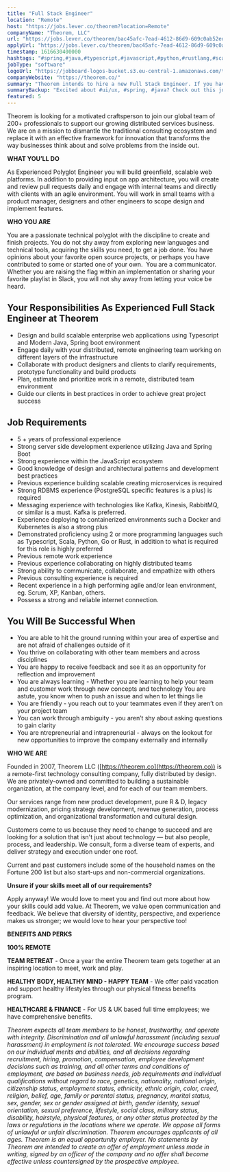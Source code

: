 ```yaml
---
title: "Full Stack Engineer"
location: "Remote"
host: "https://jobs.lever.co/theorem?location=Remote"
companyName: "Theorem, LLC"
url: "https://jobs.lever.co/theorem/bac45afc-7ead-4612-86d9-609c0ab52ed9"
applyUrl: "https://jobs.lever.co/theorem/bac45afc-7ead-4612-86d9-609c0ab52ed9/apply"
timestamp: 1616630400000
hashtags: "#spring,#java,#typescript,#javascript,#python,#rustlang,#scala,#ui/ux,#operations,#management"
jobType: "software"
logoUrl: "https://jobboard-logos-bucket.s3.eu-central-1.amazonaws.com/theorem-llc"
companyWebsite: "https://theorem.co/"
summary: "Theorem intends to hire a new Full Stack Engineer. If you have strong server side development experience utilizing Java and Spring Boot, consider applying."
summaryBackup: "Excited about #ui/ux, #spring, #java? Check out this job post!"
featured: 5
---
```


Theorem is looking for a motivated craftsperson to join our global team of 200+ professionals to support our growing distributed services business. We are on a mission to dismantle the traditional consulting ecosystem and replace it with an effective framework for innovation that transforms the way businesses think about and solve problems from the inside out.

**WHAT YOU’LL DO**

As Experienced Polyglot Engineer you will build greenfield, scalable web platforms. In addition to providing input on app architecture, you will create and review pull requests daily and engage with internal teams and directly with clients with an agile environment. You will work in small teams with a product manager, designers and other engineers to scope design and implement features. 

**WHO YOU ARE**

You are a passionate technical polyglot with the discipline to create and finish projects. You do not shy away from exploring new languages and technical tools, acquiring the skills you need, to get a job done. You have opinions about your favorite open source projects, or perhaps you have contributed to some or started one of your own.  You are a communicator. Whether you are raising the flag within an implementation or sharing your favorite playlist in Slack, you will not shy away from letting your voice be heard. 

## Your Responsibilities As Experienced Full Stack Engineer at Theorem

*   Design and build scalable enterprise web applications using Typescript and Modern Java, Spring boot environment 
*   Engage daily with your distributed, remote engineering team working on different layers of the infrastructure
*   Collaborate with product designers and clients to clarify requirements, prototype functionality and build products
*   Plan, estimate and prioritize work in a remote, distributed team environment
*   Guide our clients in best practices in order to achieve great project success

## Job Requirements

*   5 + years of professional experience
*   Strong server side development experience utilizing Java and Spring Boot
*   Strong experience within the JavaScript ecosystem
*   Good knowledge of design and architectural patterns and development best practices
*   Previous experience building scalable creating microservices is required
*   Strong RDBMS experience (PostgreSQL specific features is a plus) is required
*   Messaging experience with technologies like Kafka, Kinesis, RabbitMQ, or similar is a must. Kafka is preferred.
*   Experience deploying to containerized environments such a Docker and Kubernetes is also a strong plus
*   Demonstrated proficiency using 2 or more programming languages such as Typescript, Scala, Python, Go or Rust, in addition to what is required for this role is highly preferred
*   Previous remote work experience
*   Previous experience collaborating on highly distributed teams
*   Strong ability to communicate, collaborate, and empathize with others
*   Previous consulting experience is required
*   Recent experience in a high performing agile and/or lean environment, eg. Scrum, XP, Kanban, others.
*   Possess a strong and reliable internet connection.

## You Will Be Successful When

*   You are able to hit the ground running within your area of expertise and are not afraid of challenges outside of it
*   You thrive on collaborating with other team members and across disciplines
*   You are happy to receive feedback and see it as an opportunity for reflection and improvement
*   You are always learning - Whether you are learning to help your team and customer work through new concepts and technology You are astute, you know when to push an issue and when to let things lie
*   You are friendly - you reach out to your teammates even if they aren’t on your project team
*   You can work through ambiguity - you aren’t shy about asking questions to gain clarity
*   You are ntrepreneurial and intrapreneurial - always on the lookout for new opportunities to improve the company externally and internally

**WHO WE ARE**

Founded in 2007, Theorem LLC ([https://theorem.co](https://theorem.co)) is a remote-first technology consulting company, fully distributed by design. We are privately-owned and committed to building a sustainable organization, at the company level, and for each of our team members.

Our services range from new product development, pure R & D, legacy modernization, pricing strategy development, revenue generation, process optimization, and organizational transformation and cultural design.

Customers come to us because they need to change to succeed and are looking for a solution that isn't just about technology — but also people, process, and leadership. We consult, form a diverse team of experts, and deliver strategy and execution under one roof.

Current and past customers include some of the household names on the Fortune 200 list but also start-ups and non-commercial organizations.

**Unsure if your skills meet all of our requirements?**

Apply anyway! We would love to meet you and find out more about how your skills could add value. At Theorem, we value open communication and feedback. We believe that diversity of identity, perspective, and experience makes us stronger; we would love to hear your perspective too!

**BENEFITS AND PERKS**

**100% REMOTE**

**TEAM RETREAT** - Once a year the entire Theorem team gets together at an inspiring location to meet, work and play.

**HEALTHY BODY, HEALTHY MIND - HAPPY TEAM** - We offer paid vacation and support healthy lifestyles through our physical fitness benefits program.

**HEALTHCARE & FINANCE** \- For US & UK based full time employees; we have comprehensive benefits.

_Theorem expects all team members to be honest, trustworthy, and operate with integrity. Discrimination and all unlawful harassment (including sexual harassment) in employment is not tolerated. We encourage success based on our individual merits and abilities, and all decisions regarding recruitment, hiring, promotion, compensation, employee development decisions such as training, and all other terms and conditions of employment, are based on business needs, job requirements and individual qualifications without regard to race, genetics, nationality, national origin, citizenship status, employment status, ethnicity, ethnic origin, color, creed, religion, belief, age, family or parental status, pregnancy, marital status, sex, gender, sex or gender assigned at birth, gender identity, sexual orientation, sexual preference, lifestyle, social class, military status, disability, hairstyle, physical features, or any other status protected by the laws or regulations in the locations where we operate. We oppose all forms of unlawful or unfair discrimination. Theorem encourages applicants of all ages. Theorem is an equal opportunity employer. No statements by Theorem are intended to create an offer of employment unless made in writing, signed by an officer of the company and no offer shall become effective unless countersigned by the prospective employee._
